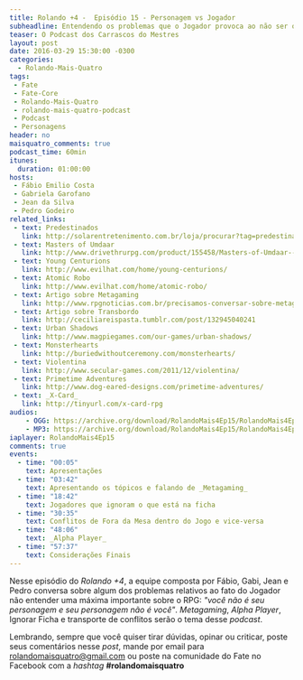 ```yaml
---
title: Rolando +4 -  Episódio 15 - Personagem vs Jogador
subheadline: Entendendo os problemas que o Jogador provoca ao não ser o personagem
teaser: O Podcast dos Carrascos do Mestres
layout: post
date: 2016-03-29 15:30:00 -0300
categories:
  - Rolando-Mais-Quatro
tags:
 - Fate
 - Fate-Core
 - Rolando-Mais-Quatro
 - rolando-mais-quatro-podcast
 - Podcast
 - Personagens
header: no
maisquatro_comments: true 
podcast_time: 60min
itunes:
  duration: 01:00:00
hosts:
 - Fábio Emilio Costa
 - Gabriela Garofano
 - Jean da Silva
 - Pedro Godeiro
related_links:
 - text: Predestinados 
   link: http://solarentretenimento.com.br/loja/procurar?tag=predestinados
 - text: Masters of Umdaar
   link: http://www.drivethrurpg.com/product/155458/Masters-of-Umdaar--A-World-of-Adventure-for-Fate-Core
 - text: Young Centurions
   link: http://www.evilhat.com/home/young-centurions/
 - text: Atomic Robo
   link: http://www.evilhat.com/home/atomic-robo/
 - text: Artigo sobre Metagaming
   link: http://www.rpgnoticias.com.br/precisamos-conversar-sobre-metagame/
 - text: Artigo sobre Transbordo
   link: http://ceciliareispasta.tumblr.com/post/132945040241
 - text: Urban Shadows
   link: http://www.magpiegames.com/our-games/urban-shadows/
 - text: Monsterhearts
   link: http://buriedwithoutceremony.com/monsterhearts/
 - text: Violentina
   link: http://www.secular-games.com/2011/12/violentina/
 - text: Primetime Adventures
   link: http://www.dog-eared-designs.com/primetime-adventures/
 - text: _X-Card_
   link: http://tinyurl.com/x-card-rpg
audios:
    - OGG: https://archive.org/download/RolandoMais4Ep15/RolandoMais4Ep15.ogg
    - MP3: https://archive.org/download/RolandoMais4Ep15/RolandoMais4Ep15.mp3 
iaplayer: RolandoMais4Ep15
comments: true
events:
  - time: "00:05"
    text: Apresentações 
  - time: "03:42"
    text: Apresentando os tópicos e falando de _Metagaming_
  - time: "18:42"
    text: Jogadores que ignoram o que está na ficha
  - time: "30:35"
    text: Conflitos de Fora da Mesa dentro do Jogo e vice-versa
  - time: "48:06"
    text: _Alpha Player_
  - time: "57:37"
    text: Considerações Finais
---
```



Nesse episódio do _Rolando +4_, a equipe composta por Fábio, Gabi, Jean e Pedro conversa sobre algum dos problemas relativos ao fato do Jogador não entender uma máxima importante sobre o RPG: _"você não é seu personagem e seu personagem não é você"_. _Metagaming_, _Alpha Player_, Ignorar Ficha e transporte de conflitos serão o tema desse _podcast_.

Lembrando, sempre que você quiser tirar dúvidas, opinar ou criticar, poste seus comentários nesse _post_, mande por email para <rolandomaisquatro@gmail.com> ou poste na comunidade do Fate no Facebook com a _hashtag_ **#rolandomaisquatro**
